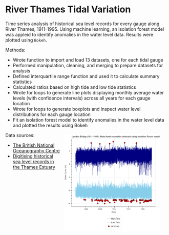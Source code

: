 # River Thames Tidal Variation

Time series analysis of historical sea level records for every gauge along River Thames, 1911-1995. Using machine learning, an isolation forest model was appleid to identify anomalies in the water level data. Results were plotted using <code>Bokeh</code>.


Methods:
- Wrote function to import and load 13 datasets, one for each tidal gauge
- Performed manipulation, cleaning, and merging to prepare datasets for analysis
- Defined interquartile range function and used it to calculate summary statistics
- Calculated ratios based on high tide and low tide statistics
- Wrote for loops to generate line plots displaying monthly average water levels (with confidence intervals) across all years for each gauge location 
- Wrote for loops to generate boxplots and inspect water level distributions for each gauge location
- Fit an isolation forest model to identify anomalies in the water level data and plotted the results using Bokeh

<p><img style="float: right ; margin: 5px 20px 5px 10px; width: 60%" src="https://github.com/MyreLab/thames-tidal-variation/blob/main/thames-tidal-anomalies-chart.png?raw=true"></p>

Data sources:
- [The British National Oceanography Centre](https://www.bodc.ac.uk/data/published_data_library/catalogue/10.5285/b66afb2c-cd53-7de9-e053-6c86abc0d251)
- [Digitising historical sea level records in the Thames Estuary](https://doi.org/10.1038/s41597-022-01223-7)


